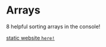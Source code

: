 # Arrays

8 helpful sorting arrays in the console!

[static website ```here!```](https://sw33ws.github.io/Arrays/)
